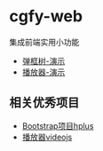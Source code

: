 # cgfy-web
集成前端实用小功能

- [弹框树-演示](https://liuyandeng.github.io/cgfy-web/pages/layerz-tree.html)
- [播放器-演示](https://liuyandeng.github.io/cgfy-web/pages/video.html)



## 相关优秀项目
- [Bootstrap项目hplus](https://gitee.com/hplus_admin/hplus)
- [播放器videojs](https://github.com/videojs/video.js)
